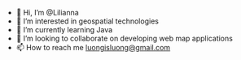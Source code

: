 - 👋 Hi, I’m @Lilianna
- 👀 I’m interested in geospatial technologies
- 🌱 I’m currently learning Java
- 💞️ I’m looking to collaborate on developing web map applications
- 📫 How to reach me luongisluong@gmail.com

<!---
Lilianna/Lilianna is a ✨ special ✨ repository because its `README.md` (this file) appears on your GitHub profile.
You can click the Preview link to take a look at your changes.
--->
